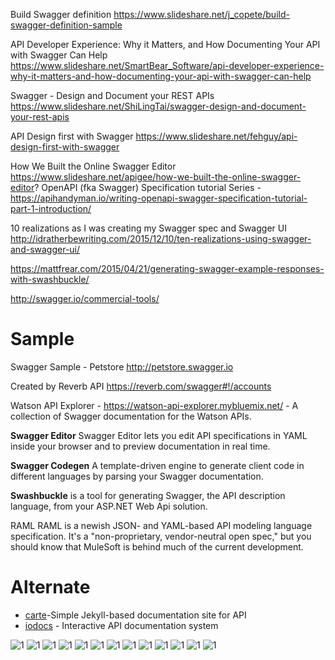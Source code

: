 

Build Swagger definition
https://www.slideshare.net/j_copete/build-swagger-definition-sample

API Developer Experience: Why it Matters, and How Documenting Your API with Swagger Can Help
https://www.slideshare.net/SmartBear_Software/api-developer-experience-why-it-matters-and-how-documenting-your-api-with-swagger-can-help

Swagger - Design and Document your REST APIs
https://www.slideshare.net/ShiLingTai/swagger-design-and-document-your-rest-apis

API Design first with Swagger
https://www.slideshare.net/fehguy/api-design-first-with-swagger

How We Built the Online Swagger Editor
https://www.slideshare.net/apigee/how-we-built-the-online-swagger-editor?
OpenAPI (fka Swagger) Specification tutorial Series - https://apihandyman.io/writing-openapi-swagger-specification-tutorial-part-1-introduction/

10 realizations as I was creating my Swagger spec and Swagger UI
http://idratherbewriting.com/2015/12/10/ten-realizations-using-swagger-and-swagger-ui/

https://mattfrear.com/2015/04/21/generating-swagger-example-responses-with-swashbuckle/


http://swagger.io/commercial-tools/



# Sample 
Swagger Sample - Petstore
http://petstore.swagger.io

Created by Reverb API
https://reverb.com/swagger#!/accounts

Watson API Explorer - 	https://watson-api-explorer.mybluemix.net/ - A collection of Swagger documentation for the Watson APIs.






**Swagger Editor**  Swagger Editor lets you edit API specifications in YAML inside your browser and to preview documentation in real time.

**Swagger Codegen** A template-driven engine to generate client code in different languages by parsing your Swagger documentation.

**Swashbuckle** is a tool for generating Swagger, the API description language, from your ASP.NET Web Api solution.

RAML
RAML is a newish JSON- and YAML-based API modeling language specification. It's a "non-proprietary, vendor-neutral open spec," but you should know that MuleSoft is behind much of the current development. 



# Alternate
* [carte](https://github.com/Wiredcraft/carte)-Simple Jekyll-based documentation site for API
* [iodocs](https://github.com/mashery/iodocs) - Interactive API documentation system

![1](http://idratherbewriting.com/images_api/swaggerpetstoreui.png)
![1](https://tech.homeaway.com/uploads/generating-swagger-spec/swagger-blog-diagram.png)
![1](https://mattfrear.files.wordpress.com/2016/01/capture.jpg)
![1](https://mattfrear.files.wordpress.com/2016/01/untitled.png)
![1](https://mattfrear.files.wordpress.com/2016/01/capture2.jpg)
![1](http://idratherbewriting.com/images_api/petstorepostpet.png)
![1](http://idratherbewriting.com/images_api/swagger-editor-example.png)
![1](https://mattfrear.files.wordpress.com/2015/04/response.png)
![1](https://mattfrear.files.wordpress.com/2015/04/swagger.png)
![1](https://mattfrear.files.wordpress.com/2015/04/response-old.png)
![1](https://mattfrear.files.wordpress.com/2015/04/response-new.png)
![1](http://devo.ps/images/posts/carte-screenshot.png)
![1](http://django-rest-swagger.readthedocs.io/en/stable-0.3.x/_images/artisan_cigar.png)

